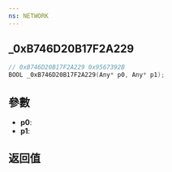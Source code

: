 ```yaml
---
ns: NETWORK
---
```

## _0xB746D20B17F2A229

```c
// 0xB746D20B17F2A229 0x9567392B
BOOL _0xB746D20B17F2A229(Any* p0, Any* p1);
```


## 參數
* **p0**: 
* **p1**: 

## 返回值
